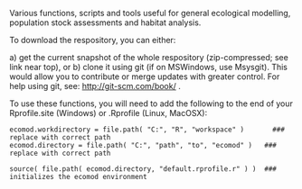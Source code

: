 Various functions, scripts and tools useful for general ecological modelling, population stock assessments and habitat analysis. 

To download the respository, you can either:

  a) get the current snapshot of the whole respository (zip-compressed; see link near top), or 
	b) clone it using git (if on MSWindows, use Msysgit). This would allow you to contribute or merge updates with greater control. For help using git, see: http://git-scm.com/book/ .


To use these functions, you will need to add the following to the end of your Rprofile.site (Windows) or .Rprofile (Linux, MacOSX):

	ecomod.workdirectory = file.path( "C:", "R", "workspace" )		 ### replace with correct path
	ecomod.directory = file.path( "C:", "path", "to", "ecomod" )   ### replace with correct path
	
	source( file.path( ecomod.directory, "default.rprofile.r" ) )  ### initializes the ecomod environment


